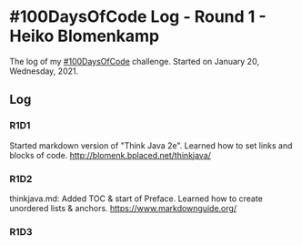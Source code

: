 # #100DaysOfCode Log - Round 1 - Heiko Blomenkamp

The log of my [#100DaysOfCode](https://twitter.com/hashtag/100daysofcode) challenge. Started on January 20, Wednesday, 2021.

## Log

### R1D1
Started markdown version of "Think Java 2e". Learned how to set links and blocks of code. http://blomenk.bplaced.net/thinkjava/ 

### R1D2
thinkjava.md: Added TOC & start of Preface. Learned how to create unordered lists & anchors. https://www.markdownguide.org/

### R1D3
